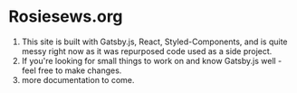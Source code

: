 # Rosiesews.org

1. This site is built with Gatsby.js, React, Styled-Components, and is quite messy right now as it was repurposed code used as a side project.
2. If you're looking for small things to work on and know Gatsby.js well - feel free to make changes.
3. more documentation to come.
